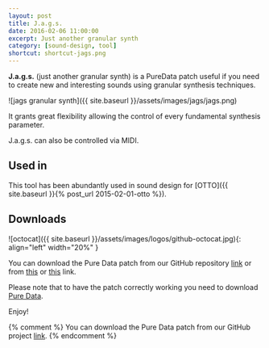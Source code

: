 ```yaml
---
layout: post
title: J.a.g.s.
date: 2016-02-06 11:00:00
excerpt: Just another granular synth
category: [sound-design, tool]
shortcut: shortcut-jags.png
---
```


**J.a.g.s.** (just another granular synth) is a PureData patch useful if you need to create new and interesting sounds using granular synthesis techniques.

![jags granular synth]({{ site.baseurl }}/assets/images/jags/jags.png)

It grants great flexibility allowing the control of every fundamental synthesis parameter.

J.a.g.s. can also be controlled via MIDI.

## Used in

This tool has been abundantly used in sound design for [OTTO]({{ site.baseurl }}{% post_url 2015-02-01-otto %}).

## Downloads

![octocat]({{ site.baseurl }}/assets/images/logos/github-octocat.jpg){: align="left" width="20%" }

You can download the Pure Data patch from our GitHub repository [link](https://github.com/Limulo/Jags) or from [this](http://pdpatchrepo.info/patches/patch/219) or [this](https://patchstorage.com/j-a-g-s/) link.

Please note that to have the patch correctly working you need to download [Pure Data](http://puredata.info/).

Enjoy!

{% comment %}
You can download the Pure Data patch from our GitHub project <a onclick="javascript:_paq.push(['trackEvent', 'Downloaded', 'click', 'Jags']);" class="ext" title="Jags" href="https://github.com/Limulo/Jags">link</a>.
{% endcomment %}
